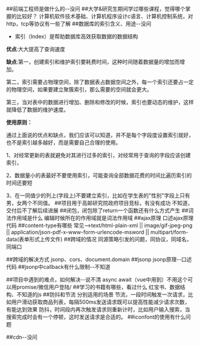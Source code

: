 ##前端工程师是做什么的--没问
##大学&研究生期间学过哪些课程，觉得哪个掌握的比较好？
计算机软件技术基础、计算机程序设计c语言、计算机控制系统，对http，tcp等协议有一些了解
##数据库的索引含义、用途--没问
* 索引（Index）是帮助数据库高效获取数据的数据结构

**优点**:大大提高了查询速度

**缺点**:第一，创建索引和维护索引要耗费时间，这种时间随着数据量的增加而增加。

第二，索引需要占物理空间，除了数据表占数据空间之外，每一个索引还要占一定的物理空间，如果要建立聚簇索引，那么需要的空间就会更大。

第三，当对表中的数据进行增加、删除和修改的时候，索引也要动态的维护，这样就降低了数据的维护速度。

**使用原则：**

通过上面说的优点和缺点，我们应该可以知道，并不是每个字段度设置索引就好，也不是索引越多越好，而是需要自己合理的使用。

1、对经常更新的表就避免对其进行过多的索引，对经常用于查询的字段应该创建索引，

2、数据量小的表最好不要使用索引，可能查询全部数据花费的时间比遍历索引的时间还要短

3、在一同值少的列上(字段上)不要建立索引，比如在学生表的"性别"字段上只有男，女两个不同值。
##项目用于高邮研究院政府项目竞标，有没有成功
不知道，交付后不了解后续进展
##闭包，闭包除了return一个函数还有什么方式产生
##词法作用域是什么
编辑时候所在的作用域就是词法作用域
##ajax原理
口述ajax原理代码
##content-type有哪些
常见-->text/html-plain-xml ||  image/gif-jpeg-png  || application/json-pdf-x-www-form-urlencode-msword || multipart/form-data(表单形式上传文件)
##跨域的情况
同源策略引发的问题，同协议，同域名，同端口

##跨域的解决方式
jsonp、cors、document.domain
##jsonp
jsonp原理--口述代码
##jsonp中callback有什么限制--不知道

##项目中遇到的难点，如何解决--说不清
async await（vue中用到）不用这个可以用promise/微信用户登陆/
##学习的书籍有哪些，看过什么
红宝书、数据结构、不知道的js
##防抖和节流 分别适用的场景
节流，一段时间触发一次请求，比如用户滑动获取商品列表，每隔500ms发送请求既可以提高性能减少请求次数，有能达到效果
防抖，时间段内再次触发请求则重新计时，比如用户输入搜索，当搜索完成时会有一个停顿，这时发送请求是合适的。
##iconfont的使用有什么问题

##cdn--没问
